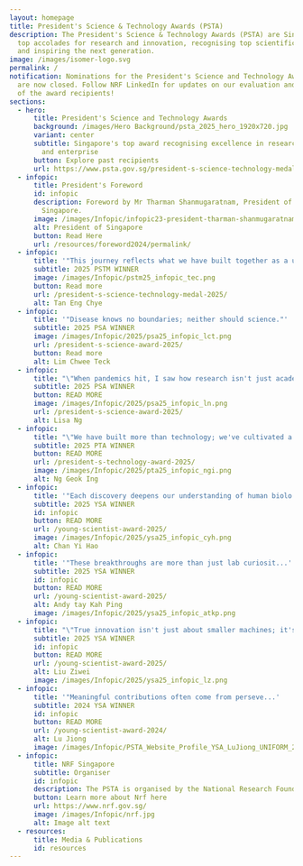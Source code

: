 ```yaml
---
layout: homepage
title: President's Science & Technology Awards (PSTA)
description: The President's Science & Technology Awards (PSTA) are Singapore's
  top accolades for research and innovation, recognising top scientific talent
  and inspiring the next generation.
image: /images/isomer-logo.svg
permalink: /
notification: Nominations for the President's Science and Technology Awards 2025
  are now closed. Follow NRF LinkedIn for updates on our evaluation and reveal
  of the award recipients!
sections:
  - hero:
      title: President's Science and Technology Awards
      background: /images/Hero Background/psta_2025_hero_1920x720.jpg
      variant: center
      subtitle: Singapore's top award recognising excellence in research, innovation
        and enterprise
      button: Explore past recipients
      url: https://www.psta.gov.sg/president-s-science-technology-medal-2024/
  - infopic:
      title: President's Foreword
      id: infopic
      description: Foreword by Mr Tharman Shanmugaratnam, President of The Republic of
        Singapore.
      image: /images/Infopic/infopic23-president-tharman-shanmugaratnam.png
      alt: President of Singapore
      button: Read Here
      url: /resources/foreword2024/permalink/
  - infopic:
      title: '"This journey reflects what we have built together as a un..'
      subtitle: 2025 PSTM WINNER
      image: /images/Infopic/pstm25_infopic_tec.png
      button: Read more
      url: /president-s-science-technology-medal-2025/
      alt: Tan Eng Chye
  - infopic:
      title: '"Disease knows no boundaries; neither should science."'
      subtitle: 2025 PSA WINNER
      image: /images/Infopic/2025/psa25_infopic_lct.png
      url: /president-s-science-award-2025/
      button: Read more
      alt: Lim Chwee Teck
  - infopic:
      title: "\"When pandemics hit, I saw how research isn't just acade..."
      subtitle: 2025 PSA WINNER
      button: READ MORE
      image: /images/Infopic/2025/psa25_infopic_ln.png
      url: /president-s-science-award-2025/
      alt: Lisa Ng
  - infopic:
      title: "\"We have built more than technology; we've cultivated a t..."
      subtitle: 2025 PTA WINNER
      button: READ MORE
      url: /president-s-technology-award-2025/
      image: /images/Infopic/2025/pta25_infopic_ngi.png
      alt: Ng Geok Ing
  - infopic:
      title: '"Each discovery deepens our understanding of human biolo...'
      subtitle: 2025 YSA WINNER
      id: infopic
      button: READ MORE
      url: /young-scientist-award-2025/
      image: /images/Infopic/2025/ysa25_infopic_cyh.png
      alt: Chan Yi Hao
  - infopic:
      title: '"These breakthroughs are more than just lab curiosit...'
      subtitle: 2025 YSA WINNER
      id: infopic
      button: READ MORE
      url: /young-scientist-award-2025/
      alt: Andy tay Kah Ping
      image: /images/Infopic/2025/ysa25_infopic_atkp.png
  - infopic:
      title: "\"True innovation isn't just about smaller machines; it's ..."
      subtitle: 2025 YSA WINNER
      id: infopic
      button: READ MORE
      url: /young-scientist-award-2025/
      alt: Liu Ziwei
      image: /images/Infopic/2025/ysa25_infopic_lz.png
  - infopic:
      title: '"Meaningful contributions often come from perseve...'
      subtitle: 2024 YSA WINNER
      id: infopic
      button: READ MORE
      url: /young-scientist-award-2024/
      alt: Lu Jiong
      image: /images/Infopic/PSTA_Website_Profile_YSA_LuJiong_UNIFORM_23092024.png
  - infopic:
      title: NRF Singapore
      subtitle: Organiser
      id: infopic
      description: The PSTA is organised by the National Research Foundation
      button: Learn more about Nrf here
      url: https://www.nrf.gov.sg/
      image: /images/Infopic/nrf.jpg
      alt: Image alt text
  - resources:
      title: Media & Publications
      id: resources
---
```

